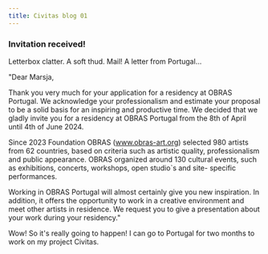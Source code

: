 ```yaml
---
title: Civitas blog 01
---
```

### Invitation received!
Letterbox clatter. A soft thud. Mail! A letter from Portugal...

"Dear Marsja,

Thank you very much for your application for a residency at OBRAS Portugal. We acknowledge your professionalism and estimate your proposal to be a solid basis for an inspiring and productive time. We decided that we gladly invite you for a residency at OBRAS Portugal from the 8th of April until 4th of June 2024.

Since 2023 Foundation OBRAS (www.obras-art.org) selected 980 artists from 62 countries, based on criteria such as artistic quality, professionalism and public appearance. OBRAS organized around 130 cultural events, such as exhibitions, concerts, workshops, open studio`s and site- specific performances.

Working in OBRAS Portugal will almost certainly give you new inspiration. In addition, it offers the opportunity to work in a creative environment and meet other artists in residence. We request you to give a presentation about your work during your residency."

Wow! So it's really going to happen! I can go to Portugal for two months to work on my project Civitas.